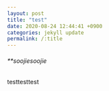 ```yaml
---
layout: post
title: "test"
date: 2020-08-24 12:44:41 +0900
categories: jekyll update
permalink: /:title
---
```

###### **soojiesoojie

testtesttest